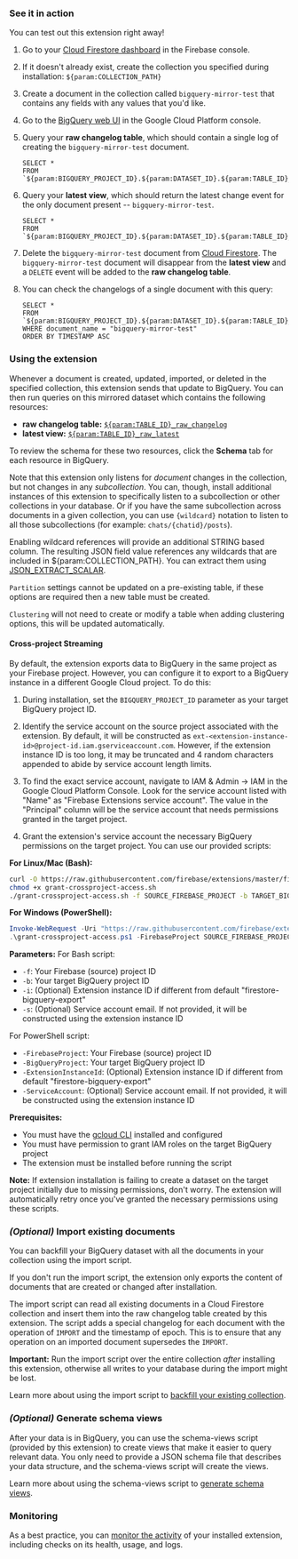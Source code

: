 ### See it in action

You can test out this extension right away!

1.  Go to your [Cloud Firestore dashboard](https://console.firebase.google.com/project/${param:BIGQUERY_PROJECT_ID}/firestore/data) in the Firebase console.

2.  If it doesn't already exist, create the collection you specified during installation: `${param:COLLECTION_PATH}`

3.  Create a document in the collection called `bigquery-mirror-test` that contains any fields with any values that you'd like.

4.  Go to the [BigQuery web UI](https://console.cloud.google.com/bigquery?project=${param:BIGQUERY_PROJECT_ID}&p=${param:BIGQUERY_PROJECT_ID}&d=${param:DATASET_ID}) in the Google Cloud Platform console.

5.  Query your **raw changelog table**, which should contain a single log of creating the `bigquery-mirror-test` document.

    ```
    SELECT *
    FROM `${param:BIGQUERY_PROJECT_ID}.${param:DATASET_ID}.${param:TABLE_ID}_raw_changelog`
    ```

6.  Query your **latest view**, which should return the latest change event for the only document present -- `bigquery-mirror-test`.

    ```
    SELECT *
    FROM `${param:BIGQUERY_PROJECT_ID}.${param:DATASET_ID}.${param:TABLE_ID}_raw_latest`
    ```

7.  Delete the `bigquery-mirror-test` document from [Cloud Firestore](https://console.firebase.google.com/project/${param:BIGQUERY_PROJECT_ID}/firestore/data).
    The `bigquery-mirror-test` document will disappear from the **latest view** and a `DELETE` event will be added to the **raw changelog table**.

8.  You can check the changelogs of a single document with this query:

    ```
    SELECT *
    FROM `${param:BIGQUERY_PROJECT_ID}.${param:DATASET_ID}.${param:TABLE_ID}_raw_changelog`
    WHERE document_name = "bigquery-mirror-test"
    ORDER BY TIMESTAMP ASC
    ```

### Using the extension

Whenever a document is created, updated, imported, or deleted in the specified collection, this extension sends that update to BigQuery. You can then run queries on this mirrored dataset which contains the following resources:

- **raw changelog table:** [`${param:TABLE_ID}_raw_changelog`](https://console.cloud.google.com/bigquery?project=${param:BIGQUERY_PROJECT_ID}&p=${param:BIGQUERY_PROJECT_ID}&d=${param:DATASET_ID}&t=${param:TABLE_ID}_raw_changelog&page=table)
- **latest view:** [`${param:TABLE_ID}_raw_latest`](https://console.cloud.google.com/bigquery?project=${param:BIGQUERY_PROJECT_ID}&p=${param:BIGQUERY_PROJECT_ID}&d=${param:DATASET_ID}&t=${param:TABLE_ID}_raw_latest&page=table)

To review the schema for these two resources, click the **Schema** tab for each resource in BigQuery.

Note that this extension only listens for _document_ changes in the collection, but not changes in any _subcollection_. You can, though, install additional instances of this extension to specifically listen to a subcollection or other collections in your database. Or if you have the same subcollection across documents in a given collection, you can use `{wildcard}` notation to listen to all those subcollections (for example: `chats/{chatid}/posts`).

Enabling wildcard references will provide an additional STRING based column. The resulting JSON field value references any wildcards that are included in ${param:COLLECTION_PATH}. You can extract them using [JSON_EXTRACT_SCALAR](https://cloud.google.com/bigquery/docs/reference/standard-sql/json_functions#json_extract_scalar).


`Partition` settings cannot be updated on a pre-existing table, if these options are required then a new table must be created.

`Clustering` will not need to create or modify a table when adding clustering options, this will be updated automatically.

#### Cross-project Streaming

By default, the extension exports data to BigQuery in the same project as your Firebase project. However, you can configure it to export to a BigQuery instance in a different Google Cloud project. To do this:

1. During installation, set the `BIGQUERY_PROJECT_ID` parameter as your target BigQuery project ID.

2. Identify the service account on the source project associated with the extension. By default, it will be constructed as `ext-<extension-instance-id>@project-id.iam.gserviceaccount.com`. However, if the extension instance ID is too long, it may be truncated and 4 random characters appended to abide by service account length limits.

3. To find the exact service account, navigate to IAM & Admin -> IAM in the Google Cloud Platform Console. Look for the service account listed with "Name" as "Firebase Extensions <your extension instance ID> service account". The value in the "Principal" column will be the service account that needs permissions granted in the target project.

4. Grant the extension's service account the necessary BigQuery permissions on the target project. You can use our provided scripts:

**For Linux/Mac (Bash):**
```bash
curl -O https://raw.githubusercontent.com/firebase/extensions/master/firestore-bigquery-export/scripts/grant-crossproject-access.sh
chmod +x grant-crossproject-access.sh
./grant-crossproject-access.sh -f SOURCE_FIREBASE_PROJECT -b TARGET_BIGQUERY_PROJECT [-i EXTENSION_INSTANCE_ID] [-s SERVICE_ACCOUNT]
```

**For Windows (PowerShell):**
```powershell
Invoke-WebRequest -Uri "https://raw.githubusercontent.com/firebase/extensions/master/firestore-bigquery-export/scripts/grant-crossproject-access.ps1" -OutFile "grant-crossproject-access.ps1"
.\grant-crossproject-access.ps1 -FirebaseProject SOURCE_FIREBASE_PROJECT -BigQueryProject TARGET_BIGQUERY_PROJECT [-ExtensionInstanceId EXTENSION_INSTANCE_ID] [-ServiceAccount SERVICE_ACCOUNT]
```

**Parameters:**
For Bash script:
- `-f`: Your Firebase (source) project ID
- `-b`: Your target BigQuery project ID
- `-i`: (Optional) Extension instance ID if different from default "firestore-bigquery-export"
- `-s`: (Optional) Service account email. If not provided, it will be constructed using the extension instance ID

For PowerShell script:
- `-FirebaseProject`: Your Firebase (source) project ID
- `-BigQueryProject`: Your target BigQuery project ID
- `-ExtensionInstanceId`: (Optional) Extension instance ID if different from default "firestore-bigquery-export"
- `-ServiceAccount`: (Optional) Service account email. If not provided, it will be constructed using the extension instance ID

**Prerequisites:**
- You must have the [gcloud CLI](https://cloud.google.com/sdk/docs/install) installed and configured
- You must have permission to grant IAM roles on the target BigQuery project
- The extension must be installed before running the script

**Note:** If extension installation is failing to create a dataset on the target project initially due to missing permissions, don't worry. The extension will automatically retry once you've granted the necessary permissions using these scripts.

### _(Optional)_ Import existing documents

You can backfill your BigQuery dataset with all the documents in your collection using the import script.

If you don't run the import script, the extension only exports the content of documents that are created or changed after installation.

The import script can read all existing documents in a Cloud Firestore collection and insert them into the raw changelog table created by this extension. The script adds a special changelog for each document with the operation of `IMPORT` and the timestamp of epoch. This is to ensure that any operation on an imported document supersedes the `IMPORT`.

**Important:** Run the import script over the entire collection _after_ installing this extension, otherwise all writes to your database during the import might be lost.

Learn more about using the import script to [backfill your existing collection](https://github.com/firebase/extensions/blob/master/firestore-bigquery-export/guides/IMPORT_EXISTING_DOCUMENTS.md).

### _(Optional)_ Generate schema views

After your data is in BigQuery, you can use the schema-views script (provided by this extension) to create views that make it easier to query relevant data. You only need to provide a JSON schema file that describes your data structure, and the schema-views script will create the views.

Learn more about using the schema-views script to [generate schema views](https://github.com/firebase/extensions/blob/master/firestore-bigquery-export/guides/GENERATE_SCHEMA_VIEWS.md).

### Monitoring

As a best practice, you can [monitor the activity](https://firebase.google.com/docs/extensions/manage-installed-extensions#monitor) of your installed extension, including checks on its health, usage, and logs.

